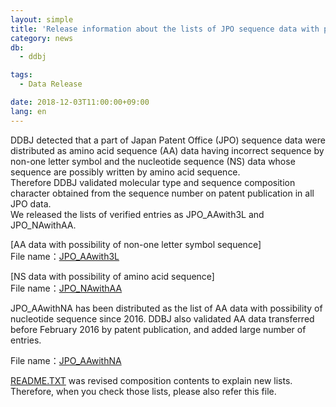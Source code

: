 ```yaml
---
layout: simple
title: 'Release information about the lists of JPO sequence data with possibility of incorrect sequence.'
category: news
db:
  - ddbj

tags:
  - Data Release

date: 2018-12-03T11:00:00+09:00
lang: en
---
```


<p>DDBJ detected that a part of Japan Patent Office (JPO) sequence data were distributed as amino acid sequence (AA) data having incorrect sequence by non-one letter symbol and the nucleotide sequence (NS) data whose sequence are possibly written by amino acid sequence.<br>Therefore DDBJ validated molecular type and sequence composition character obtained from the sequence number on patent publication in all JPO data.<br>We released the lists of verified entries as JPO_AAwith3L and JPO_NAwithAA.</p>

<p>[AA data with possibility of non-one letter symbol sequence]<br>File name：<a href="ftp://ftp.ddbj.nig.ac.jp/ddbj_database/patent/JPO_AAwith3L">JPO_AAwith3L</a></p>

<p>[NS data with possibility of amino acid sequence]<br>File name：<a href="ftp://ftp.ddbj.nig.ac.jp/ddbj_database/patent/JPO_NAwithAA">JPO_NAwithAA</a></p>

<p>JPO_AAwithNA has been distributed as the list of AA data with possibility of nucleotide sequence since 2016. DDBJ also validated AA data transferred before February 2016 by patent publication, and added large number of entries.</p>

<p>File name：<a href="ftp://ftp.ddbj.nig.ac.jp/ddbj_database/patent/JPO_AAwithNA">JPO_AAwithNA</a></p>

<p><a href="ftp://ftp.ddbj.nig.ac.jp/ddbj_database/patent/README.TXT">README.TXT</a> was revised composition contents to explain new lists. Therefore, when you check those lists, please also refer this file.</p>
